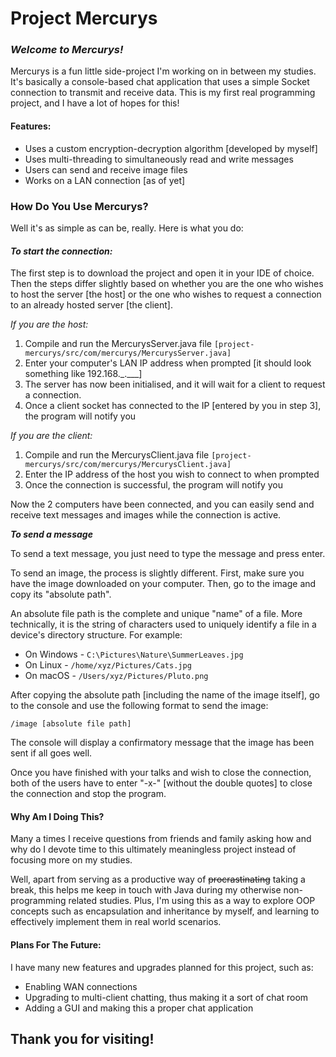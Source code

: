 # **Project Mercurys**

### _Welcome to Mercurys!_

Mercurys is a fun little side-project I'm working on in between my studies. 
It's basically a console-based chat application that uses a simple Socket connection to transmit and receive data. This
is my first real programming project, and I have a lot of hopes for this!

#### Features:

* Uses a custom encryption-decryption algorithm [developed by myself]
* Uses multi-threading to simultaneously read and write messages
* Users can send and receive image files
* Works on a LAN connection [as of yet]

### How Do You Use Mercurys?

Well it's as simple as can be, really. Here is what you do:

#### _To start the connection:_

The first step is to download the project and open it in your IDE of choice. Then the steps differ slightly based on
whether you are the one who wishes to host the server [the host] or the one who wishes to request a connection to an
already hosted server [the client].

_If you are the host:_

1. Compile and run the MercurysServer.java file `[project-mercurys/src/com/mercurys/MercurysServer.java]`
2. Enter your computer's LAN IP address when prompted [it should look something like 192.168._.\___]
3. The server has now been initialised, and it will wait for a client to request a connection.
4. Once a client socket has connected to the IP [entered by you in step 3], the program will notify you

_If you are the client:_

1. Compile and run the MercurysClient.java file `[project-mercurys/src/com/mercurys/MercurysClient.java]`
2. Enter the IP address of the host you wish to connect to when prompted
3. Once the connection is successful, the program will notify you

Now the 2 computers have been connected, and you can easily send and receive text messages and images while the
connection is active.

***To send a message***

To send a text message, you just need to type the message and press enter.

To send an image, the process is slightly different. First, make sure you have the image downloaded on your computer.
Then, go to the image and copy its
"absolute path".

An absolute file path is the complete and unique "name" of a file. More technically, it is the string of characters used
to uniquely identify a file in a device's directory structure. For example:

* On Windows - `C:\Pictures\Nature\SummerLeaves.jpg`
* On Linux - `/home/xyz/Pictures/Cats.jpg`
* On macOS - `/Users/xyz/Pictures/Pluto.png`

After copying the absolute path [including the name of the image itself], go to the console and use the following format
to send the image:

`/image [absolute file path]`

The console will display a confirmatory message that the image has been sent if all goes well.

Once you have finished with your talks and wish to close the connection, both of the users have to enter "-x-"
[without the double quotes] to close the connection and stop the program.

#### Why Am I Doing This?

Many a times I receive questions from friends and family asking how and why do I devote time to this ultimately
meaningless project instead of focusing more on my studies.

Well, apart from serving as a productive way of ~~procrastinating~~ taking a break, this helps me keep in touch with
Java during my otherwise non-programming related studies. Plus, I'm using this as a way to explore OOP concepts such as
encapsulation and inheritance by myself, and learning to effectively implement them in real world scenarios.

#### Plans For The Future:

I have many new features and upgrades planned for this project, such as:

* Enabling WAN connections
* Upgrading to multi-client chatting, thus making it a sort of chat room
* Adding a GUI and making this a proper chat application

## Thank you for visiting!
